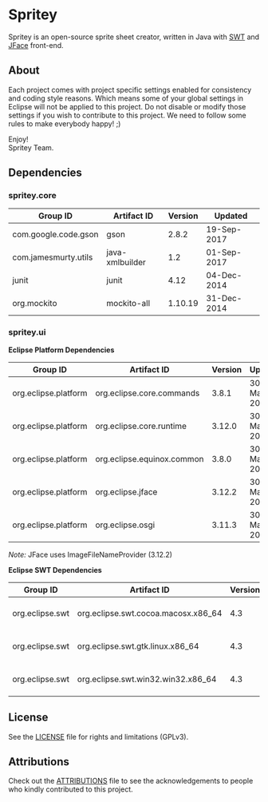 # Spritey

Spritey is an open-source sprite sheet creator, written in Java with [SWT](https://eclipse.org/swt) and [JFace](https://wiki.eclipse.org/JFace) front-end.

## About

Each project comes with project specific settings enabled for consistency and coding style reasons. Which means some of your global settings in Eclipse will not be applied to this project. Do not disable or modify those settings if you wish to contribute to this project. We need to follow some rules to make everybody happy! ;)

Enjoy!  
Spritey Team.

## Dependencies

### spritey.core

| Group ID             | Artifact ID     | Version | Updated     | 
|----------------------|-----------------|---------|-------------| 
| com.google.code.gson | gson            | 2.8.2   | 19-Sep-2017 | 
| com.jamesmurty.utils | java-xmlbuilder | 1.2     | 01-Sep-2017 | 
| junit                | junit           | 4.12    | 04-Dec-2014 | 
| org.mockito          | mockito-all     | 1.10.19 | 31-Dec-2014 | 

### spritey.ui

**Eclipse Platform Dependencies**

| Group ID             | Artifact ID                | Version  | Updated     | 
|----------------------|----------------------------|----------|-------------| 
| org.eclipse.platform | org.eclipse.core.commands  | 3.8.1    | 30-Mar-2017 | 
| org.eclipse.platform | org.eclipse.core.runtime   | 3.12.0   | 30-Mar-2017 | 
| org.eclipse.platform | org.eclipse.equinox.common | 3.8.0    | 30-Mar-2017 | 
| org.eclipse.platform | org.eclipse.jface          | 3.12.2   | 30-Mar-2017 | 
| org.eclipse.platform | org.eclipse.osgi           | 3.11.3   | 30-Mar-2017 | 

_Note:_ JFace uses ImageFileNameProvider (3.12.2)

**Eclipse SWT Dependencies**

| Group ID        | Artifact ID                         | Version | Updated     | 
|-----------------|-------------------------------------|---------|-------------| 
| org.eclipse.swt | org.eclipse.swt.cocoa.macosx.x86_64 | 4.3     | 25-Apr-2015 | 
| org.eclipse.swt | org.eclipse.swt.gtk.linux.x86_64    | 4.3     | 25-Apr-2015 | 
| org.eclipse.swt | org.eclipse.swt.win32.win32.x86_64  | 4.3     | 25-Apr-2015 | 

## License

See the [LICENSE](LICENSE) file for rights and limitations (GPLv3).

## Attributions

Check out the [ATTRIBUTIONS](ATTRIBUTIONS.md) file to see the acknowledgements to people who kindly contributed to this project.



